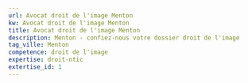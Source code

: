 ```yaml
---
url: Avocat droit de l'image Menton
kw: Avocat droit de l'image Menton
title: Avocat droit de l'image Menton
description: Menton - confiez-nous votre dossier droit de l'image
tag_ville: Menton
competence: droit de l'image
expertise: droit-ntic
extertise_id: 1
---
```

